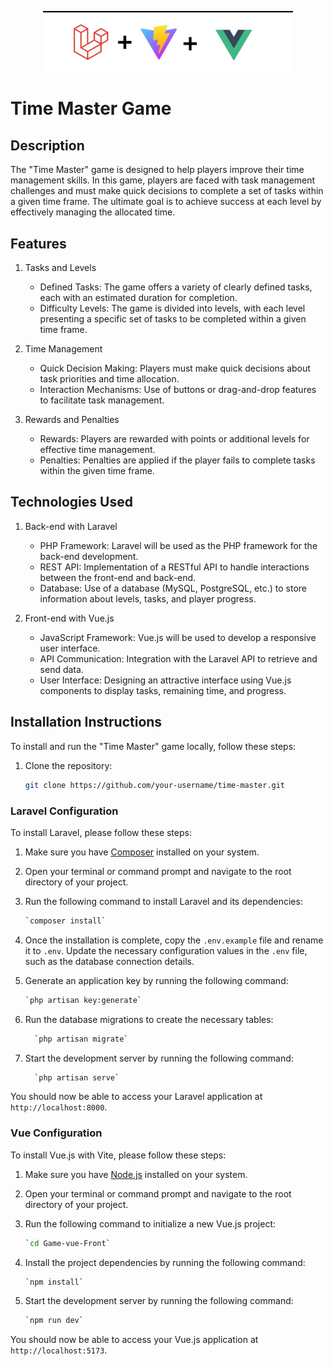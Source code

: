 <p  align="center"><a  href="#"  target="_blank"><img  src="/readmeimg.jpg"  width="400"  alt="Laravel Logo"></a></p>

# Time Master Game


## Description

The "Time Master" game is designed to help players improve their time management skills. In this game, players are faced with task management challenges and must make quick decisions to complete a set of tasks within a given time frame. The ultimate goal is to achieve success at each level by effectively managing the allocated time.

## Features

1. Tasks and Levels
   - Defined Tasks: The game offers a variety of clearly defined tasks, each with an estimated duration for completion.
   - Difficulty Levels: The game is divided into levels, with each level presenting a specific set of tasks to be completed within a given time frame.

2. Time Management
   - Quick Decision Making: Players must make quick decisions about task priorities and time allocation.
   - Interaction Mechanisms: Use of buttons or drag-and-drop features to facilitate task management.

3. Rewards and Penalties
   - Rewards: Players are rewarded with points or additional levels for effective time management.
   - Penalties: Penalties are applied if the player fails to complete tasks within the given time frame.

## Technologies Used

1. Back-end with Laravel
   - PHP Framework: Laravel will be used as the PHP framework for the back-end development.
   - REST API: Implementation of a RESTful API to handle interactions between the front-end and back-end.
   - Database: Use of a database (MySQL, PostgreSQL, etc.) to store information about levels, tasks, and player progress.

2. Front-end with Vue.js
   - JavaScript Framework: Vue.js will be used to develop a responsive user interface.
   - API Communication: Integration with the Laravel API to retrieve and send data.
   - User Interface: Designing an attractive interface using Vue.js components to display tasks, remaining time, and progress.
##  Installation Instructions

To install and run the "Time Master" game locally, follow these steps:


1. Clone the repository:

   ```bash
   git clone https://github.com/your-username/time-master.git
 ### Laravel Configuration

To install Laravel, please follow these steps:

1.  Make sure you have  [Composer](https://getcomposer.org/)  installed on your system.

2.  Open your terminal or command prompt and navigate to the root directory of your project.

3.  Run the following command to install Laravel and its dependencies:
    ```bash
    `composer install`
4.  Once the installation is complete, copy the  `.env.example`  file and rename it to  `.env`. Update the necessary configuration values in the  `.env`  file, such as the database connection details.
5.  Generate an application key by running the following command:
	```bash
    `php artisan key:generate`
 6.  Run the database migrations to create the necessary tables:
	  ```bash
	    `php artisan migrate`
6. Start the development server by running the following command:
	  ```bash
	    `php artisan serve`
 You should now be able to access your Laravel application at  `http://localhost:8000`.
  ### Vue Configuration
  To install Vue.js with Vite, please follow these steps:

1.  Make sure you have  [Node.js](https://nodejs.org/)  installed on your system.

2.  Open your terminal or command prompt and navigate to the root directory of your project.

3.  Run the following command to initialize a new Vue.js project: 
	 ```bash
	`cd Game-vue-Front`
 4.  Install the project dependencies by running the following command:
	 ```bash
	 `npm install` 
5.  Start the development server by running the following command:
     ```bash
	 `npm run dev`	
You should now be able to access your Vue.js application at  `http://localhost:5173`.

	
 
				
				

